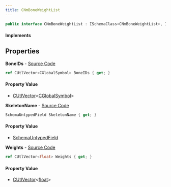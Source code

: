 ```yaml
---
title: CNmBoneWeightList
---
```


```csharp
public interface CNmBoneWeightList : ISchemaClass<CNmBoneWeightList>, ISchemaField, ISchemaClass, INativeHandle
```

#### Implements

## Properties

**BoneIDs** - [Source Code](https://github.com/swiftly-solution/swiftlys2/blob/main/managed/src/SwiftlyS2.Generated/Schemas/Interfaces/CNmBoneWeightList.cs#L19)

```csharp
ref CUtlVector<CGlobalSymbol> BoneIDs { get; }
```

#### Property Value

- [CUtlVector](/docs/api/shared/natives/cutlvector-1)<[CGlobalSymbol](/docs/api/shared/natives/cglobalsymbol)>

**SkeletonName** - [Source Code](https://github.com/swiftly-solution/swiftlys2/blob/main/managed/src/SwiftlyS2.Generated/Schemas/Interfaces/CNmBoneWeightList.cs#L17)

```csharp
SchemaUntypedField SkeletonName { get; }
```

#### Property Value

- [SchemaUntypedField](/docs/api/shared/schemas/schemauntypedfield)

**Weights** - [Source Code](https://github.com/swiftly-solution/swiftlys2/blob/main/managed/src/SwiftlyS2.Generated/Schemas/Interfaces/CNmBoneWeightList.cs#L21)

```csharp
ref CUtlVector<float> Weights { get; }
```

#### Property Value

- [CUtlVector](/docs/api/shared/natives/cutlvector-1)<[float](https://learn.microsoft.com/dotnet/api/system.single)>

